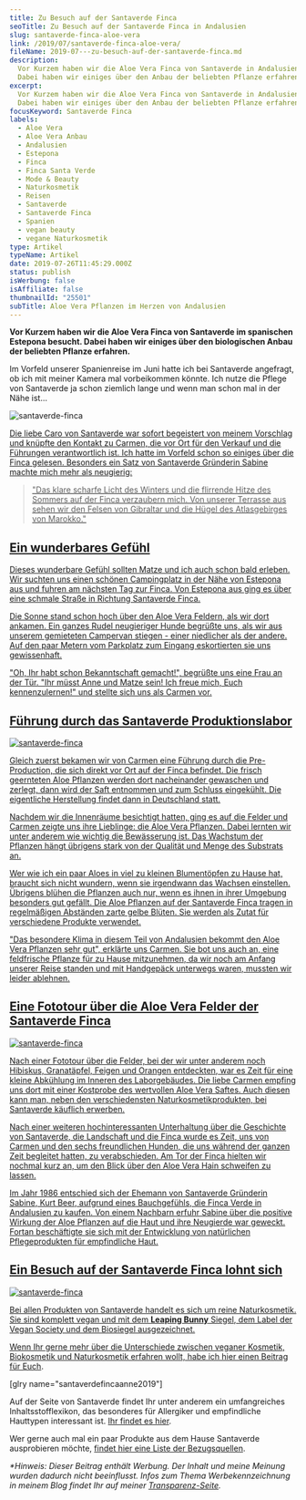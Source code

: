 ```yaml
---
title: Zu Besuch auf der Santaverde Finca
seoTitle: Zu Besuch auf der Santaverde Finca in Andalusien
slug: santaverde-finca-aloe-vera
link: /2019/07/santaverde-finca-aloe-vera/
fileName: 2019-07---zu-besuch-auf-der-santaverde-finca.md
description:
  Vor Kurzem haben wir die Aloe Vera Finca von Santaverde in Andalusien besucht.
  Dabei haben wir einiges über den Anbau der beliebten Pflanze erfahren.
excerpt:
  Vor Kurzem haben wir die Aloe Vera Finca von Santaverde in Andalusien besucht.
  Dabei haben wir einiges über den Anbau der beliebten Pflanze erfahren.
focusKeyword: Santaverde Finca
labels:
  - Aloe Vera
  - Aloe Vera Anbau
  - Andalusien
  - Estepona
  - Finca
  - Finca Santa Verde
  - Mode & Beauty
  - Naturkosmetik
  - Reisen
  - Santaverde
  - Santaverde Finca
  - Spanien
  - vegan beauty
  - vegane Naturkosmetik
type: Artikel
typeName: Artikel
date: 2019-07-26T11:45:29.000Z
status: publish
isWerbung: false
isAffiliate: false
thumbnailId: "25501"
subTitle: Aloe Vera Pflanzen im Herzen von Andalusien
---
```


<strong>Vor Kurzem haben wir die Aloe Vera Finca von Santaverde im spanischen
Estepona besucht. Dabei haben wir einiges über den biologischen Anbau der
beliebten Pflanze erfahren.</strong>

Im Vorfeld unserer Spanienreise im Juni hatte ich bei Santaverde angefragt, ob
ich mit meiner Kamera mal vorbeikommen könnte. Ich nutze die Pflege von
Santaverde ja schon ziemlich lange und wenn man schon mal in der Nähe ist...

![santaverde-finca](http://cardamonchai.com/wp-content/uploads/2019/07/2018-06-24-santaverde-finca-1-400x300.jpg)

<a href="http://cardamonchai.com/wp-content/uploads/2019/07/2018-06-24-santaverde-finca-1.jpg">Die
liebe Caro von Santaverde war sofort begeistert von meinem Vorschlag und knüpfte
den Kontakt zu Carmen, die vor Ort für den Verkauf und die Führungen
verantwortlich ist. Ich hatte im Vorfeld schon so einiges über die Finca
gelesen. Besonders ein Satz von Santaverde Gründerin Sabine machte mich mehr als
neugierig:

<blockquote>"Das klare scharfe Licht des Winters und die flirrende Hitze des Sommers auf der Finca verzaubern mich. Von unserer Terrasse aus sehen wir den Felsen von Gibraltar und die Hügel des Atlasgebirges von Marokko."</blockquote>

## Ein wunderbares Gefühl

Dieses wunderbare Gefühl sollten Matze und ich auch schon bald erleben. Wir
suchten uns einen schönen Campingplatz in der Nähe von Estepona aus und fuhren
am nächsten Tag zur Finca. Von Estepona aus ging es über eine schmale Straße in
Richtung Santaverde Finca.

Die Sonne stand schon hoch über den Aloe Vera Feldern, als wir dort ankamen. Ein
ganzes Rudel neugieriger Hunde begrüßte uns, als wir aus unserem gemieteten
Campervan stiegen - einer niedlicher als der andere. Auf den paar Metern vom
Parkplatz zum Eingang eskortierten sie uns gewissenhaft.

"Oh, Ihr habt schon Bekanntschaft gemacht!", begrüßte uns eine Frau an der Tür.
"Ihr müsst Anne und Matze sein! Ich freue mich, Euch kennenzulernen!" und
stellte sich uns als Carmen vor.

## Führung durch das Santaverde Produktionslabor

![santaverde-finca](http://cardamonchai.com/wp-content/uploads/2019/07/2018-06-24-santaverde-finca-400x300.jpg)

Gleich zuerst bekamen wir von Carmen eine Führung durch die Pre-Production, die
sich direkt vor Ort auf der Finca befindet. Die frisch geernteten Aloe Pflanzen
werden dort nacheinander gewaschen und zerlegt, dann wird der Saft entnommen und
zum Schluss eingekühlt. Die eigentliche Herstellung findet dann in Deutschland
statt.

Nachdem wir die Innenräume besichtigt hatten, ging es auf die Felder und Carmen
zeigte uns ihre Lieblinge: die Aloe Vera Pflanzen. Dabei lernten wir unter
anderem wie wichtig die Bewässerung ist. Das Wachstum der Pflanzen hängt
übrigens stark von der Qualität und Menge des Substrats an.

Wer wie ich ein paar Aloes in viel zu kleinen Blumentöpfen zu Hause hat, braucht
sich nicht wundern, wenn sie irgendwann das Wachsen einstellen. Übrigens blühen
die Pflanzen auch nur, wenn es ihnen in ihrer Umgebung besonders gut gefällt.
Die Aloe Pflanzen auf der Santaverde Finca tragen in regelmäßigen Abständen
zarte gelbe Blüten. Sie werden als Zutat für verschiedene Produkte verwendet.

"Das besondere Klima in diesem Teil von Andalusien bekommt den Aloe Vera
Pflanzen sehr gut", erklärte uns Carmen. Sie bot uns auch an, eine feldfrische
Pflanze für zu Hause mitzunehmen, da wir noch am Anfang unserer Reise standen
und mit Handgepäck unterwegs waren, mussten wir leider ablehnen.

## Eine Fototour über die Aloe Vera Felder der Santaverde Finca

![santaverde-finca](http://cardamonchai.com/wp-content/uploads/2019/07/2018-06-24-santaverde-finca-2-400x533.jpg)

Nach einer Fototour über die Felder, bei der wir unter anderem noch Hibiskus,
Granatäpfel, Feigen und Orangen entdeckten, war es Zeit für eine kleine
Abkühlung im Inneren des Laborgebäudes. Die liebe Carmen empfing uns dort mit
einer Kostprobe des wertvollen Aloe Vera Saftes. Auch diesen kann man, neben den
verschiedensten Naturkosmetikprodukten, bei Santaverde käuflich erwerben.

Nach einer weiteren hochinteressanten Unterhaltung über die Geschichte von
Santaverde, die Landschaft und die Finca wurde es Zeit, uns von Carmen und den
sechs freundlichen Hunden, die uns während der ganzen Zeit begleitet hatten, zu
verabschieden. Am Tor der Finca hielten wir nochmal kurz an, um den Blick über
den Aloe Vera Hain schweifen zu lassen.

Im Jahr 1986 entschied sich der Ehemann von Santaverde Gründerin Sabine, Kurt
Beer, aufgrund eines Bauchgefühls, die Finca Verde in Andalusien zu kaufen. Von
einem Nachbarn erfuhr Sabine über die positive Wirkung der Aloe Pflanzen auf die
Haut und ihre Neugierde war geweckt. Fortan beschäftigte sie sich mit der
Entwicklung von natürlichen Pflegeprodukten für empfindliche Haut.

## Ein Besuch auf der Santaverde Finca lohnt sich

![santaverde-finca](http://cardamonchai.com/wp-content/uploads/2019/07/2018-06-24-santaverde-finca-3-400x300.jpg)

Bei allen Produkten von Santaverde handelt es sich um reine Naturkosmetik. Sie
sind komplett vegan und mit dem <strong>Leaping Bunny</strong> Siegel, dem Label
der Vegan Society und dem Biosiegel ausgezeichnet.

[Wenn Ihr gerne mehr über die Unterschiede zwischen veganer Kosmetik,
Biokosmetik und Naturkosmetik erfahren wollt, habe ich hier einen Beitrag für
Euch](/2018/03/vegane-kosmetik-und-naturkosmetik/).

[glry name="santaverdefincaanne2019"]

Auf der Seite von Santaverde findet Ihr unter anderem ein umfangreiches
Inhaltsstofflexikon, das besonderes für Allergiker und empfindliche Hauttypen
interessant ist. [Ihr findet es hier](http://www.santaverde.de/inhaltsstoffe).

Wer gerne auch mal ein paar Produkte aus dem Hause Santaverde ausprobieren
möchte, [findet hier eine Liste der
Bezugsquellen](http://www.santaverde.de/bezugsquellen).

<em>\*Hinweis: Dieser Beitrag enthält Werbung. Der Inhalt und meine Meinung
wurden dadurch nicht beeinflusst. Infos zum Thema Werbekennzeichnung in meinem
Blog findet Ihr auf meiner [Transparenz-Seite](/werbung/). </em>
